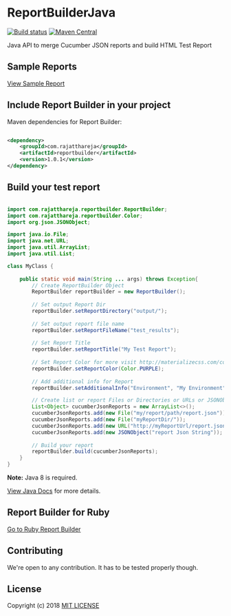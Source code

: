 # ReportBuilderJava
[![Build status](https://travis-ci.org/rajatthareja/ReportBuilderJava.svg?branch=master)](https://travis-ci.org/rajatthareja/ReportBuilderJava)
[![Maven Central](https://maven-badges.herokuapp.com/maven-central/com.rajatthareja/reportbuilder/badge.svg?style=flat)](https://maven-badges.herokuapp.com/maven-central/com.rajatthareja/reportbuilder)

Java API to merge Cucumber JSON reports and build HTML Test Report

## Sample Reports

[View Sample Report](http://reportbuilderjava.rajatthareja.com/sample/report.html)

## Include Report Builder in your project

Maven dependencies for Report Builder:

```xml

<dependency>
    <groupId>com.rajatthareja</groupId>
    <artifactId>reportbuilder</artifactId>
    <version>1.0.1</version>
</dependency>

```

## Build your test report

```java

import com.rajatthareja.reportbuilder.ReportBuilder;
import com.rajatthareja.reportbuilder.Color;
import org.json.JSONObject;

import java.io.File;
import java.net.URL;
import java.util.ArrayList;
import java.util.List;

class MyClass {
    
    public static void main(String ... args) throws Exception{
        // Create ReportBuilder Object
        ReportBuilder reportBuilder = new ReportBuilder();
        
        // Set output Report Dir 
        reportBuilder.setReportDirectory("output/");
        
        // Set output report file name
        reportBuilder.setReportFileName("test_results");
        
        // Set Report Title
        reportBuilder.setReportTitle("My Test Report");
        
        // Set Report Color for more visit http://materializecss.com/color.html
        reportBuilder.setReportColor(Color.PURPLE);
        
        // Add additional info for Report
        reportBuilder.setAdditionalInfo("Environment", "My Environment");

        // Create list or report Files or Directories or URLs or JSONObject or JSONString
        List<Object> cucumberJsonReports = new ArrayList<>();
        cucumberJsonReports.add(new File("my/report/path/report.json"));
        cucumberJsonReports.add(new File("myReportDir/"));
        cucumberJsonReports.add(new URL("http://myReportUrl/report.json"));
        cucumberJsonReports.add(new JSONObject("report Json String"));
        
        // Build your report
        reportBuilder.build(cucumberJsonReports);
    }
}

```

**Note:** Java 8 is required.

[View Java Docs](https://oss.sonatype.org/service/local/repositories/releases/archive/com/rajatthareja/reportbuilder/1.0.1/reportbuilder-1.0.1-javadoc.jar/!/index.html) for more details.

## Report Builder for Ruby

[Go to Ruby Report Builder](http://reportbuilder.rajatthareja.com)

## Contributing

We're open to any contribution. It has to be tested properly though.

## License

Copyright (c) 2018 [MIT LICENSE](https://github.com/rajatthareja/ReportBuilderJava/blob/master/LICENSE)